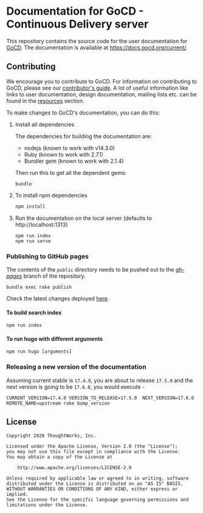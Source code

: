 # Documentation for GoCD - Continuous Delivery server
This repository contains the source code for the user documentation for [GoCD](https://www.gocd.org/). The documentation is available at https://docs.gocd.org/current/.

## Contributing

We encourage you to contribute to GoCD. For information on contributing to GoCD, please see our [contributor's guide](https://www.gocd.org/contribute). A lot of useful information like links to user documentation, design documentation, mailing lists etc. can be found in the [resources](https://www.gocd.org/community/resources.html) section.

To make changes to GoCD's documentation, you can do this:

1. Install all dependencies

    The dependencies for building the documentation are:

    - nodejs (known to work with v14.3.0)
    - Ruby (known to work with 2.7.1)
    - Bundler gem (known to work with 2.1.4)

    Then run this to get all the dependent gems:

    ```shell
    bundle
    ```
2. To install npm dependencies
    ```bash
    npm install
    ```
3. Run the documentation on the local server (defaults to http://localhost:1313)
    ```shell
    npm run index
    npm run serve
    ```

### Publishing to GitHub pages

The contents of the `public` directory needs to be pushed out to the *[gh-pages](https://github.com/gocd/docs.go.cd/tree/gh-pages)* branch of the repository.

```shell
bundle exec rake publish
```

Check the latest changes deployed [here](https://gocd.github.io/docs.go.cd/).

#### To build search index
```shell
npm run index
```

#### To run hugo with different arguments

```shell
npm run hugo [arguments]
```

### Releasing a new version of the documentation

Assuming current stable is `17.4.0`, you are about to release `17.5.0` and the next version is going to be `17.6.0`, you would execute -

```
CURRENT_VERSION=17.4.0 VERSION_TO_RELEASE=17.5.0  NEXT_VERSION=17.6.0 REMOTE_NAME=upstream rake bump_version
```

## License

```plain
Copyright 2020 ThoughtWorks, Inc.

Licensed under the Apache License, Version 2.0 (the "License");
you may not use this file except in compliance with the License.
You may obtain a copy of the License at

    http://www.apache.org/licenses/LICENSE-2.0

Unless required by applicable law or agreed to in writing, software
distributed under the License is distributed on an "AS IS" BASIS,
WITHOUT WARRANTIES OR CONDITIONS OF ANY KIND, either express or implied.
See the License for the specific language governing permissions and
limitations under the License.
```
